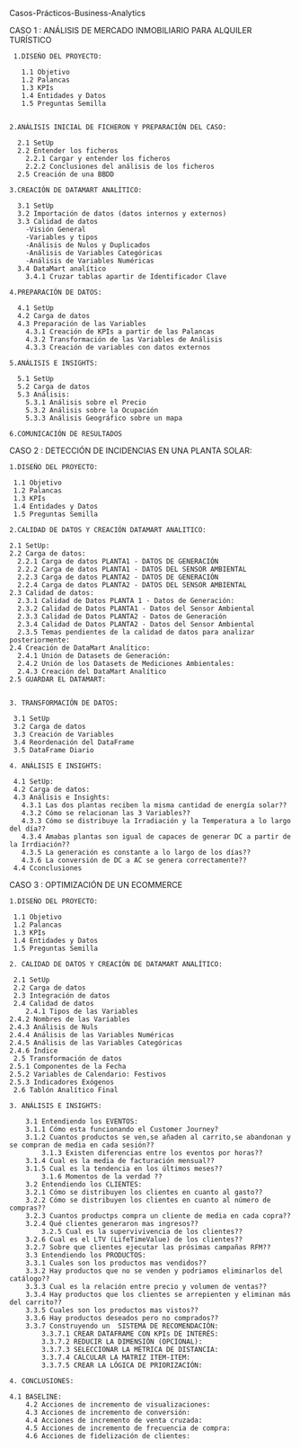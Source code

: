 Casos-Prácticos-Business-Analytics

CASO 1 : ANÁLISIS DE MERCADO INMOBILIARIO PARA ALQUILER TURÍSTICO

 
    

     
     1.DISEÑO DEL PROYECTO:
     
       1.1 Objetivo
       1.2 Palancas
       1.3 KPIs
       1.4 Entidades y Datos
       1.5 Preguntas Semilla
    
    
    2.ANÁLISIS INICIAL DE FICHERON Y PREPARACIÓN DEL CASO:
    
      2.1 SetUp
      2.2 Entender los ficheros
        2.2.1 Cargar y entender los ficheros
        2.2.2 Conclusiones del análisis de los ficheros
      2.5 Creación de una BBDD

    3.CREACIÓN DE DATAMART ANALÍTICO:
    
      3.1 SetUp
      3.2 Importación de datos (datos internos y externos)
      3.3 Calidad de datos
        -Visión General
        -Variables y tipos
        -Análisis de Nulos y Duplicados
        -Análisis de Variables Categóricas
        -Análisis de Variables Numéricas
      3.4 DataMart analítico 
        3.4.1 Cruzar tablas apartir de Identificador Clave

    4.PREPARACIÓN DE DATOS:
    
      4.1 SetUp
      4.2 Carga de datos
      4.3 Preparación de las Variables
        4.3.1 Creación de KPIs a partir de las Palancas
        4.3.2 Transformación de las Variables de Análisis 
        4.3.3 Creación de variables con datos externos

    5.ANÁLISIS E INSIGHTS:
    
      5.1 SetUp
      5.2 Carga de datos 
      5.3 Análisis:
        5.3.1 Análisis sobre el Precio
        5.3.2 Análisis sobre la Ocupación
        5.3.3 Análisis Geográfico sobre un mapa

    6.COMUNICACIÓN DE RESULTADOS


  CASO 2 : DETECCIÓN DE INCIDENCIAS EN UNA PLANTA SOLAR:


	     
    1.DISEÑO DEL PROYECTO:
    
     1.1 Objetivo
     1.2 Palancas
     1.3 KPIs
     1.4 Entidades y Datos
     1.5 Preguntas Semilla

    2.CALIDAD DE DATOS Y CREACIÓN DATAMART ANALITICO:
    
    2.1 SetUp:
    2.2 Carga de datos:
      2.2.1 Carga de datos PLANTA1 - DATOS DE GENERACIÓN
      2.2.2 Carga de datos PLANTA1 - DATOS DEL SENSOR AMBIENTAL
      2.2.3 Carga de datos PLANTA2 - DATOS DE GENERACIÓN
      2.2.4 Carga de datos PLANTA2 - DATOS DEL SENSOR AMBIENTAL
    2.3 Calidad de datos:
      2.3.1 Calidad de Datos PLANTA 1 - Datos de Generación:
      2.3.2 Calidad de Datos PLANTA1 - Datos del Sensor Ambiental
      2.3.3 Calidad de Datos PLANTA2 - Datos de Generación
      2.3.4 Calidad de Datos PLANTA2 - Datos del Sensor Ambiental
      2.3.5 Temas pendientes de la calidad de datos para analizar posteriormente:
    2.4 Creación de DataMart Analítico:
      2.4.1 Unión de Datasets de Generación:
      2.4.2 Unión de los Datasets de Mediciones Ambientales:
      2.4.3 Creación del DataMart Analítico
    2.5 GUARDAR EL DATAMART:


    3. TRANSFORMACIÓN DE DATOS:
    
     3.1 SetUp
     3.2 Carga de datos
     3.3 Creación de Variables
     3.4 Reordenación del DataFrame
     3.5 DataFrame Diario

    4. ANÁLISIS E INSIGHTS:
    
     4.1 SetUp:
     4.2 Carga de datos:
     4.3 Análisis e Insights:
       4.3.1 Las dos plantas reciben la misma cantidad de energía solar??
       4.3.2 Cómo se relacionan las 3 Variables??
       4.3.3 Cómo se distribuye la Irradiación y la Temperatura a lo largo del día??
       4.3.4 Amabas plantas son igual de capaces de generar DC a partir de la Irrdiación??
       4.3.5 La generación es constante a lo largo de los días??
       4.3.6 La conversión de DC a AC se genera correctamente??
     4.4 Cconclusiones



  CASO 3 : OPTIMIZACIÓN DE UN ECOMMERCE



    1.DISEÑO DEL PROYECTO:
    
     1.1 Objetivo
     1.2 Palancas
     1.3 KPIs
     1.4 Entidades y Datos
     1.5 Preguntas Semilla

    2. CALIDAD DE DATOS Y CREACIÓN DE DATAMART ANALÍTICO:
    
     2.1 SetUp
     2.2 Carga de datos
     2.3 Integración de datos
     2.4 Calidad de datos
    	2.4.1 Tipos de las Variables
  	2.4.2 Nombres de las Variables
  	2.4.3 Análisis de Nuls
  	2.4.4 Análisis de las Variables Numéricas
  	2.4.5 Análisis de las Variables Categóricas
  	2.4.6 Índice
     2.5 Transformación de datos
  	2.5.1 Componentes de la Fecha
  	2.5.2 Variables de Calendario: Festivos
  	2.5.3 Indicadores Exógenos
     2.6 Tablón Analítico Final

    3. ANÁLISIS E INSIGHTS:
    
    	3.1 Entendiendo los EVENTOS:
  	    3.1.1 Cómo esta funcionando el Customer Journey?
  	    3.1.2 Cuantos productos se ven,se añaden al carrito,se abandonan y se compran de media en cada sesión??
      	    3.1.3 Existen diferencias entre los eventos por horas??
  	    3.1.4 Cual es la media de facturación mensual??
  	    3.1.5 Cual es la tendencia en los últimos meses??
      	    3.1.6 Momentos de la verdad ??
      	3.2 Entendiendo los CLIENTES:
  	    3.2.1 Cómo se distribuyen los clientes en cuanto al gasto??
  	    3.2.2 Cómo se distribuyen los clientes en cuanto al número de compras??
  	    3.2.3 Cuantos productps compra un cliente de media en cada copra??
  	    3.2.4 Qué clientes generaron mas ingresos??
      	    3.2.5 Cual es la supervivivencia de los clientes??
  	    3.2.6 Cual es el LTV (LifeTimeValue) de los clientes??
  	    3.2.7 Sobre que clientes ejecutar las prósimas campañas RFM??
      	3.3 Entendiendo los PRODUCTOS:
  	    3.3.1 Cuales son los productos mas vendidos??
  	    3.3.2 Hay productos que no se venden y podriamos eliminarlos del catálogo??
  	    3.3.3 Cual es la relación entre precio y volumen de ventas??
  	    3.3.4 Hay productos que los clientes se arrepienten y eliminan más del carrito??
  	    3.3.5 Cuales son los productos mas vistos??
  	    3.3.6 Hay productos deseados pero no comprados??
  	    3.3.7 Construyendo un  SISTEMA DE RECOMENDACIÓN:
  		    3.3.7.1 CREAR DATAFRAME CON KPIs DE INTERÉS:
  		    3.3.7.2 REDUCIR LA DIMENSIÓN (OPCIONAL):
  		    3.3.7.3 SELECCIONAR LA MÉTRICA DE DISTANCIA:
  		    3.3.7.4 CALCULAR LA MATRIZ ITEM-ITEM:
  		    3.3.7.5 CREAR LA LÓGICA DE PRIORIZACIÓN:
	
    4. CONCLUSIONES:
    
	4.1 BASELINE:
        4.2 Acciones de incremento de visualizaciones:
        4.3 Acciones de incremento de conversión:
        4.4 Acciones de incremento de venta cruzada:
        4.5 Acciones de incremento de frecuencia de compra:
        4.6 Acciones de fidelización de clientes:

